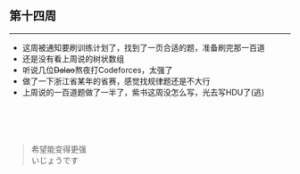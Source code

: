 ## 第十四周 <br>
---
- 这周被通知要刷训练计划了，找到了一页合适的题，准备刷完那一百道
- 还是没有看上周说的树状数组
- 听说几位~~Dalao~~熬夜打Codeforces，太强了
- 做了一下浙江省某年的省赛，感觉找规律题还是不大行
- 上周说的一百道题做了一半了，紫书这周没怎么写，光去写HDU了(逃)
<br><br><br><br><br>
>希望能变得更强<br>
> いじょうです
